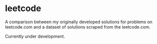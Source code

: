 # leetcode
A comparison between my originally developed solutions for problems on leetcode.com and a dataset of solutions scraped from the leetcode.com.

Currently under development.
